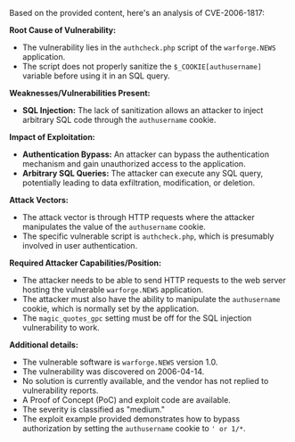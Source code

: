 Based on the provided content, here's an analysis of CVE-2006-1817:

**Root Cause of Vulnerability:**
- The vulnerability lies in the `authcheck.php` script of the `warforge.NEWS` application.
- The script does not properly sanitize the `$_COOKIE[authusername]` variable before using it in an SQL query.

**Weaknesses/Vulnerabilities Present:**
- **SQL Injection:** The lack of sanitization allows an attacker to inject arbitrary SQL code through the `authusername` cookie.

**Impact of Exploitation:**
- **Authentication Bypass:** An attacker can bypass the authentication mechanism and gain unauthorized access to the application.
- **Arbitrary SQL Queries:** The attacker can execute any SQL query, potentially leading to data exfiltration, modification, or deletion.

**Attack Vectors:**
- The attack vector is through HTTP requests where the attacker manipulates the value of the `authusername` cookie.
- The specific vulnerable script is `authcheck.php`, which is presumably involved in user authentication.

**Required Attacker Capabilities/Position:**
- The attacker needs to be able to send HTTP requests to the web server hosting the vulnerable `warforge.NEWS` application.
- The attacker must also have the ability to manipulate the `authusername` cookie, which is normally set by the application.
- The `magic_quotes_gpc` setting must be off for the SQL injection vulnerability to work.

**Additional details:**
- The vulnerable software is `warforge.NEWS` version 1.0.
- The vulnerability was discovered on 2006-04-14.
- No solution is currently available, and the vendor has not replied to vulnerability reports.
- A Proof of Concept (PoC) and exploit code are available.
- The severity is classified as "medium."
- The exploit example provided demonstrates how to bypass authorization by setting the `authusername` cookie to `' or 1/*`.